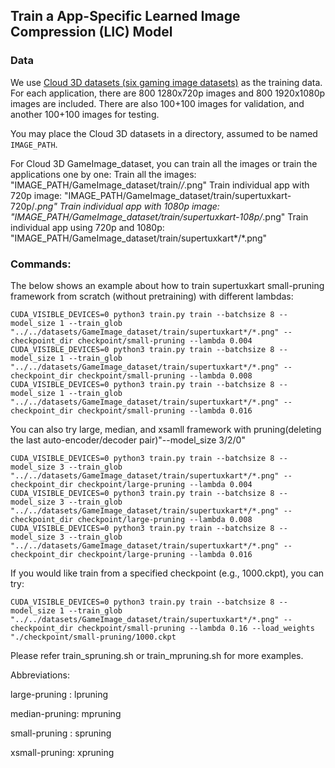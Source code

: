 ## Train a App-Specific Learned Image Compression (LIC) Model

### Data
We use <a href="https://utsacloud-my.sharepoint.com/:u:/g/personal/wei_wang_utsa_edu/EROyq4JeQlxLuhWIFD-RFZ8BR69M1fiQk6HhhaoAE_TZnA?e=sTV1o0">Cloud 3D datasets (six gaming image datasets)</a> as the training data. For each application, there are 800 1280x720p images and 800 1920x1080p images are included. There are also 100+100 images for validation, and another 100+100 images for testing.

You may place the Cloud 3D datasets in a directory, assumed to be named ```IMAGE_PATH```.

For Cloud 3D GameImage_dataset, you can train all the images or train the applications one by one:
Train all the images: "IMAGE_PATH/GameImage_dataset/train/*/*.png"
Train individual app with 720p  image: "IMAGE_PATH/GameImage_dataset/train/supertuxkart-720p/*.png"
Train individual app with 1080p image: "IMAGE_PATH/GameImage_dataset/train/supertuxkart-108p/*.png"
Train individual app using 720p and 1080p: "IMAGE_PATH/GameImage_dataset/train/supertuxkart*/*.png"

### Commands:
The below shows an example about how to train supertuxkart small-pruning framework from scratch (without pretraining) with different lambdas:
```
CUDA_VISIBLE_DEVICES=0 python3 train.py train --batchsize 8 --model_size 1 --train_glob "../../datasets/GameImage_dataset/train/supertuxkart*/*.png" --checkpoint_dir checkpoint/small-pruning --lambda 0.004
CUDA_VISIBLE_DEVICES=0 python3 train.py train --batchsize 8 --model_size 1 --train_glob "../../datasets/GameImage_dataset/train/supertuxkart*/*.png" --checkpoint_dir checkpoint/small-pruning --lambda 0.008
CUDA_VISIBLE_DEVICES=0 python3 train.py train --batchsize 8 --model_size 1 --train_glob "../../datasets/GameImage_dataset/train/supertuxkart*/*.png" --checkpoint_dir checkpoint/small-pruning --lambda 0.016
```

You can also try large, median, and xsamll framework with pruning(deleting the last auto-encoder/decoder pair)"--model_size 3/2/0"
```
CUDA_VISIBLE_DEVICES=0 python3 train.py train --batchsize 8 --model_size 3 --train_glob "../../datasets/GameImage_dataset/train/supertuxkart*/*.png" --checkpoint_dir checkpoint/large-pruning --lambda 0.004
CUDA_VISIBLE_DEVICES=0 python3 train.py train --batchsize 8 --model_size 3 --train_glob "../../datasets/GameImage_dataset/train/supertuxkart*/*.png" --checkpoint_dir checkpoint/large-pruning --lambda 0.008
CUDA_VISIBLE_DEVICES=0 python3 train.py train --batchsize 8 --model_size 3 --train_glob "../../datasets/GameImage_dataset/train/supertuxkart*/*.png" --checkpoint_dir checkpoint/large-pruning --lambda 0.016
```

If you would like train from a specified checkpoint (e.g., 1000.ckpt), you can try:
```
CUDA_VISIBLE_DEVICES=0 python3 train.py train --batchsize 8 --model_size 1 --train_glob "../../datasets/GameImage_dataset/train/supertuxkart*/*.png" --checkpoint_dir checkpoint/small-pruning --lambda 0.16 --load_weights "./checkpoint/small-pruning/1000.ckpt
```
Please refer train_spruning.sh or train_mpruning.sh for more examples.

Abbreviations:

large-pruning : lpruning

median-pruning: mpruning

small-pruning : spruning

xsmall-pruning: xpruning
